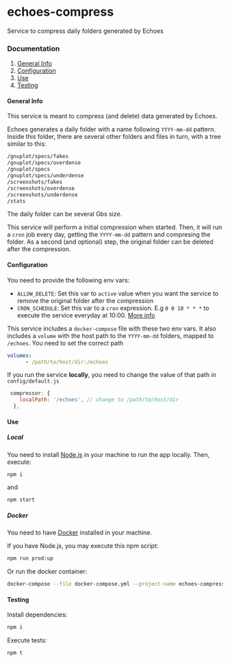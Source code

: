 # echoes-compress

Service to compress daily folders generated by Echoes

### Documentation

1. [General Info](#general-info)
2. [Configuration](#configutation)
3. [Use](##use)
4. [Testing](#testing)

#### General Info

This service is meant to compress (and delete) data generated by Echoes.

Echoes generates a daily folder with a name following `YYYY-mm-dd` pattern. Inside this folder, there are several other folders and files in turn, with a tree similar to this:

```sh
/gnuplot/specs/fakes
/gnuplot/specs/overdense
/gnuplot/specs
/gnuplot/specs/underdense
/screenshots/fakes
/screenshots/overdense
/screenshots/underdense
/stats
```

The daily folder can be several Gbs size.

This service will perform a initial compression when started. Then, it will run a `cron` job every day, getting the `YYYY-mm-dd` pattern and compresing the folder. As a second (and optional) step, the original folder can be deleted after the compression.

#### Configuration

You need to provide the following env vars:

- `ALLOW_DELETE`: Set this var to `active` value when you want the service to remove the original folder after the compression
- `CRON_SCHEDULE`: Set this var to a `cron` expression. E.g `0 0 10 * * *` to execute the service everyday at 10:00. [More info](https://www.npmjs.com/package/cron#cron-ranges)

This service includes a `docker-compose` file with these two env vars. It also includes a `volume` with the host path to the `YYYY-mm-dd` folders, mapped to `/echoes`. You need to set the correct path

```yml
volumes:
      - /path/to/host/dir:/echoes
```

If you run the service **locally**, you need to change the value of that path in `config/default.js`

```js
 compressor: {
    localPath: '/echoes', // change to /path/to/host/dir
  },
```

#### Use

##### Local

You need to install [Node.js](https://nodejs.org/en/download/) in your machine to run the app locally. Then, execute:

```sh
npm i
```

and

```sh
npm start
```


##### Docker

You need to have [Docker](https://docs.docker.com/get-docker/) installed in your machine.

If you have Node.js, you may execute this npm script:

```sh
npm run prod:up
```

Or run the docker container:

```sh
docker-compose --file docker-compose.yml --project-name echoes-compress up -d --force-recreate --build
```

#### Testing

Install dependencies:
```sh
npm i
```

Execute tests:
```sh
npm t
```

